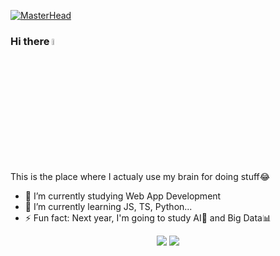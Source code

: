 [![MasterHead](https://i.imgur.com/DL9M9NT.png)](https://github.com/MarcoteRL)
### Hi there <a href="https://www.gautamkrishnar.com/"><img src="https://media.giphy.com/media/hvRJCLFzcasrR4ia7z/giphy.gif" width="5%"></a>    

This is the place where I actualy use my brain for doing stuff😂

- 🔭 I’m currently studying Web App Development
- 🌱 I’m currently learning JS, TS, Python...
- ⚡ Fun fact: Next year, I'm going to study AI🤖 and Big Data📊

<p align = "center">
  <img  src = "https://github-readme-stats.vercel.app/api?username=MarcoteRL&show_icons=true&theme=radical&line_height=27">
  <img src = "https://github-readme-stats.vercel.app/api/top-langs/?username=MarcoteRL&theme=radical">
</p>
